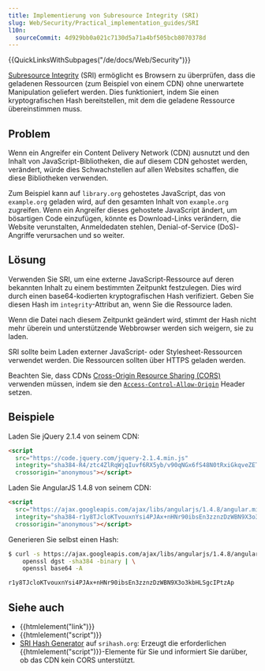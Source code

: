 ```yaml
---
title: Implementierung von Subresource Integrity (SRI)
slug: Web/Security/Practical_implementation_guides/SRI
l10n:
  sourceCommit: 4d929bb0a021c7130d5a71a4bf505bcb8070378d
---
```


{{QuickLinksWithSubpages("/de/docs/Web/Security")}}

[Subresource Integrity](/de/docs/Web/Security/Subresource_Integrity) (SRI) ermöglicht es Browsern zu überprüfen, dass die geladenen Ressourcen (zum Beispiel von einem CDN) ohne unerwartete Manipulation geliefert werden. Dies funktioniert, indem Sie einen kryptografischen Hash bereitstellen, mit dem die geladene Ressource übereinstimmen muss.

## Problem

Wenn ein Angreifer ein Content Delivery Network (CDN) ausnutzt und den Inhalt von JavaScript-Bibliotheken, die auf diesem CDN gehostet werden, verändert, würde dies Schwachstellen auf allen Websites schaffen, die diese Bibliotheken verwenden.

Zum Beispiel kann auf `library.org` gehostetes JavaScript, das von `example.org` geladen wird, auf den gesamten Inhalt von `example.org` zugreifen. Wenn ein Angreifer dieses gehostete JavaScript ändert, um bösartigen Code einzufügen, könnte es Download-Links verändern, die Website verunstalten, Anmeldedaten stehlen, Denial-of-Service (DoS)-Angriffe verursachen und so weiter.

## Lösung

Verwenden Sie SRI, um eine externe JavaScript-Ressource auf deren bekannten Inhalt zu einem bestimmten Zeitpunkt festzulegen. Dies wird durch einen base64-kodierten kryptografischen Hash verifiziert. Geben Sie diesen Hash im `integrity`-Attribut an, wenn Sie die Ressource laden.

Wenn die Datei nach diesem Zeitpunkt geändert wird, stimmt der Hash nicht mehr überein und unterstützende Webbrowser werden sich weigern, sie zu laden.

SRI sollte beim Laden externer JavaScript- oder Stylesheet-Ressourcen verwendet werden. Die Ressourcen sollten über HTTPS geladen werden.

Beachten Sie, dass CDNs [Cross-Origin Resource Sharing (CORS)](/de/docs/Web/Security/Practical_implementation_guides/CORS) verwenden müssen, indem sie den [`Access-Control-Allow-Origin`](/de/docs/Web/HTTP/Reference/Headers/Access-Control-Allow-Origin) Header setzen.

## Beispiele

Laden Sie jQuery 2.1.4 von seinem CDN:

```html
<script
  src="https://code.jquery.com/jquery-2.1.4.min.js"
  integrity="sha384-R4/ztc4ZlRqWjqIuvf6RX5yb/v90qNGx6fS48N0tRxiGkqveZETq72KgDVJCp2TC"
  crossorigin="anonymous"></script>
```

Laden Sie AngularJS 1.4.8 von seinem CDN:

```html
<script
  src="https://ajax.googleapis.com/ajax/libs/angularjs/1.4.8/angular.min.js"
  integrity="sha384-r1y8TJcloKTvouxnYsi4PJAx+nHNr90ibsEn3zznzDzWBN9X3o3kbHLSgcIPtzAp"
  crossorigin="anonymous"></script>
```

Generieren Sie selbst einen Hash:

```bash
$ curl -s https://ajax.googleapis.com/ajax/libs/angularjs/1.4.8/angular.min.js | \
    openssl dgst -sha384 -binary | \
    openssl base64 -A

r1y8TJcloKTvouxnYsi4PJAx+nHNr90ibsEn3zznzDzWBN9X3o3kbHLSgcIPtzAp
```

## Siehe auch

- {{htmlelement("link")}}
- {{htmlelement("script")}}
- [SRI Hash Generator](https://www.srihash.org/) auf `srihash.org`: Erzeugt die erforderlichen {{htmlelement("script")}}-Elemente für Sie und informiert Sie darüber, ob das CDN kein CORS unterstützt.
